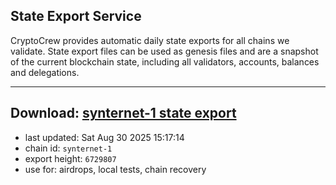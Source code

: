 ## State Export Service
CryptoCrew provides automatic daily state exports for all chains we validate. State export files can be used as genesis files and are a snapshot of the current blockchain state, including all validators, accounts, balances and delegations.

---
**Download: [synternet-1 state export](https://dl-eu2.ccvalidators.com/SERVICE/synternet/synternet-1_export_6729807.json)**
---

- last updated: Sat Aug 30 2025 15:17:14
- chain id: `synternet-1`
- export height: `6729807`
- use for: airdrops, local tests, chain recovery

